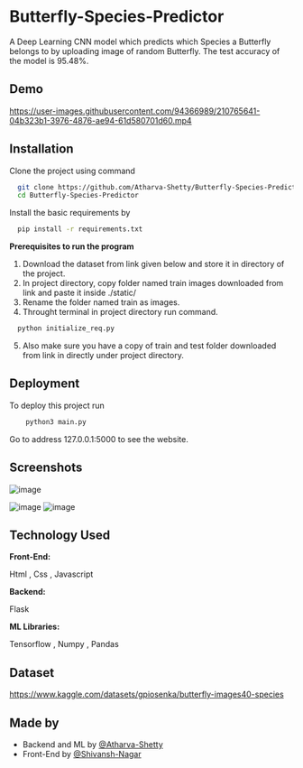 # Butterfly-Species-Predictor



A Deep Learning CNN model which predicts which Species a Butterfly belongs to by uploading image of random Butterfly. 
The test accuracy of the model is 95.48%.




## Demo



https://user-images.githubusercontent.com/94366989/210765641-04b323b1-3976-4876-ae94-61d580701d60.mp4



    







## Installation
Clone the project using command

```bash
  git clone https://github.com/Atharva-Shetty/Butterfly-Species-Predictor.git
  cd Butterfly-Species-Predictor

```
    
Install the basic requirements by 

```bash
  pip install -r requirements.txt
```

**Prerequisites to run the program**
1) Download the dataset from link given below and store it in directory of the project.
2) In  project directory, copy folder named train images downloaded from link and paste it inside ./static/
3) Rename the folder named train  as images.
4) Throught terminal in project directory run command.

```bash
  python initialize_req.py
```
5) Also make sure you have a copy of train and test folder downloaded from link in directly under project directory.
## Deployment

To deploy this project run

```bash
    python3 main.py
```

Go to address 127.0.0.1:5000 to see the website.

## Screenshots
![image](https://user-images.githubusercontent.com/94366989/210766014-ef50b168-c32a-45af-988d-a0c1c5bbdcfa.png)

![image](https://user-images.githubusercontent.com/94366989/210765797-eaee7ea4-2cde-4cc2-a53d-cb2778a75730.png)
![image](https://user-images.githubusercontent.com/94366989/210765892-cf3ecb52-5af5-4057-98bf-4457084f9fb8.png)




## Technology Used

**Front-End:**

Html , Css , Javascript

**Backend:** 

Flask


**ML Libraries:** 

Tensorflow , Numpy , Pandas 

## Dataset
https://www.kaggle.com/datasets/gpiosenka/butterfly-images40-species
 
 






## Made by

- Backend and ML by [@Atharva-Shetty](https://www.github.com/Atharva-Shetty)
- Front-End by [@Shivansh-Nagar](https://github.com/shiv-abhi77)
